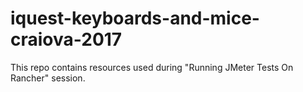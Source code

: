 # iquest-keyboards-and-mice-craiova-2017
This repo contains resources used during "Running JMeter Tests On Rancher" session.

